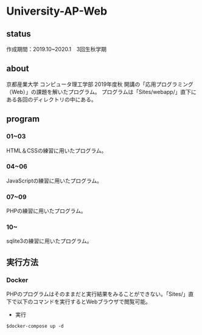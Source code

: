 # University-AP-Web

## status
作成期間：2019.10~2020.1　3回生秋学期

## about
京都産業大学 コンピュータ理工学部 2019年度秋 開講の「応用プログラミング（Web）」の課題を解いたプログラム。
プログラムは「Sites/webapp/」直下にある各回のディレクトリの中にある。

## program
### 01~03
HTML＆CSSの練習に用いたプログラム。

### 04~06
JavaScriptの練習に用いたプログラム。

### 07~09
PHPの練習に用いたプログラム。

### 10~
sqlite3の練習に用いたプログラム。

## 実行方法
### Docker
PHPのプログラムはそのままだと実行結果をみることができない。「Sites/」直下で以下のコマンドを実行するとWebブラウザで閲覧可能。

+ 実行
```
$docker-compose up -d
```
